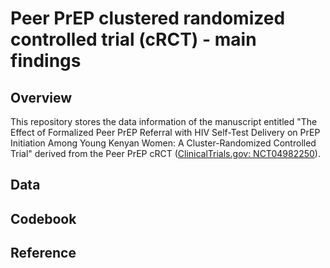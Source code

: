 # Peer PrEP clustered randomized controlled trial (cRCT) - main findings

## Overview

This repository stores the data information of the manuscript entitled "The Effect of Formalized Peer PrEP Referral with HIV Self-Test Delivery on PrEP Initiation Among Young Kenyan Women: A Cluster-Randomized Controlled Trial" derived from the Peer PrEP cRCT ([ClinicalTrials.gov: NCT04982250](https://clinicaltrials.gov/study/NCT04982250?cond=HIV&titles=Peer%20PrEP&rank=1)).


## Data


## Codebook


## Reference